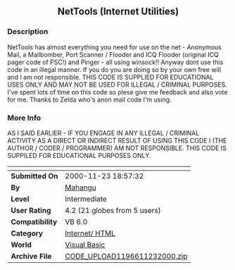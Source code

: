 ﻿<div align="center">

## NetTools \(Internet Utilities\)


</div>

### Description

NetTools has almost everything you need for use on the net - Anonymous Mail, a Mailbomber, Port Scanner / Flooder and ICQ Flooder (original ICQ pager code of PSC!) and Pinger - all using winsock!! Anyway dont use this code in an illegal manner. If you do you are doing so by your own free will and I am not responsible. THIS CODE IS SUPPLIED FOR EDUCATIONAL USES ONLY AND MAY NOT BE USED FOR ILLEGAL / CRIMINAL PURPOSES. I've spent lots of time on this code so plese give me feedback and also vote for me. Thanks to Zelda who's anon mail code I'm using.
 
### More Info
 
AS I SAID EARLIER - IF YOU ENGAGE IN ANY ILLEGAL / CRIMINAL ACTIVITY AS A DIRECT OR INDIRECT RESULT OF USING THIS CODE I (THE AUTHOR / CODER / PROGRAMMER) AM NOT RESPONSIBLE. THIS CODE IS SUPPILED FOR EDUCATIONAL PURPOSES ONLY.


<span>             |<span>
---                |---
**Submitted On**   |2000-11-23 18:57:32
**By**             |[Mahangu](https://github.com/Planet-Source-Code/PSCIndex/blob/master/ByAuthor/mahangu.md)
**Level**          |Intermediate
**User Rating**    |4.2 (21 globes from 5 users)
**Compatibility**  |VB 6\.0
**Category**       |[Internet/ HTML](https://github.com/Planet-Source-Code/PSCIndex/blob/master/ByCategory/internet-html__1-34.md)
**World**          |[Visual Basic](https://github.com/Planet-Source-Code/PSCIndex/blob/master/ByWorld/visual-basic.md)
**Archive File**   |[CODE\_UPLOAD1196611232000\.zip](https://github.com/Planet-Source-Code/mahangu-nettools-internet-utilities__1-13040/archive/master.zip)








